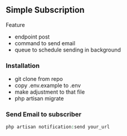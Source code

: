 ## Simple Subscription

Feature
- endpoint post
- command to send email
- queue to schedule sending in background

### Installation
- git clone from repo
- copy .env.example to .env
- make adjustment to that file
- php artisan migrate

### Send Email to subscriber
```php
php artisan notification:send your_url
```